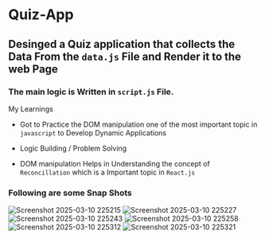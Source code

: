
# Quiz-App

## Desinged a Quiz application that collects the Data From the `data.js` File and Render it to the web Page  
### The main logic is Written in `script.js` File.

My Learnings

- Got to Practice the DOM manipulation one of the most important topic in `javascript` to Develop Dynamic Applications

- Logic Building / Problem Solving

- DOM manipulation Helps in Understanding the concept of `Reconcillation` which is a Important topic in `React.js`

### Following are some Snap Shots


![Screenshot 2025-03-10 225215](https://github.com/user-attachments/assets/f68c98e8-4665-4b21-b55e-08f85b0eda1d)
![Screenshot 2025-03-10 225227](https://github.com/user-attachments/assets/f4bdfd0f-0e5b-42d0-99dd-fdef5b834325)
![Screenshot 2025-03-10 225243](https://github.com/user-attachments/assets/98b95c95-61e3-4450-821e-54ce81ab0211)
![Screenshot 2025-03-10 225258](https://github.com/user-attachments/assets/601846e4-d163-4085-8fec-11c6aa958e8b)
![Screenshot 2025-03-10 225312](https://github.com/user-attachments/assets/d5c7a68b-816a-4ac7-a17a-9c843ad46e5c)
![Screenshot 2025-03-10 225321](https://github.com/user-attachments/assets/5f1602bd-9e79-4c5d-8ac6-d716fe8e4e6f)
